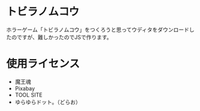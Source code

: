 # トビラノムコウ
ホラーゲーム「トビラノムコウ」をつくろうと思ってウディタをダウンロードしたのですが、難しかったのでJSで作ります。

# 使用ライセンス
- 魔王魂
- Pixabay
- TOOL SITE
- ゆらゆらドット。（どらお）